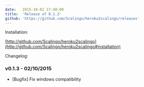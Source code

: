 ```yaml
---
date:	2015-10-02 17:48:00
title:	'Release of 0.1.3'
github: 'https://github.com/Scalingo/heroku2scalingo/releases'
---
```


Installation:

[http://github.com/Scalingo/heroku2scalingo](http://github.com/Scalingo/heroku2scalingo#installation)

Changelog:

### v0.1.3 - 02/10/2015

* [Bugfix] Fix windows compatibility
